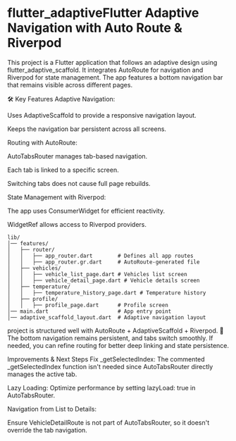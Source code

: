 # flutter_adaptiveFlutter Adaptive Navigation with Auto Route & Riverpod

This project is a Flutter application that follows an adaptive design using flutter_adaptive_scaffold. It integrates AutoRoute for navigation and Riverpod for state management. The app features a bottom navigation bar that remains visible across different pages.


🛠️ Key Features
Adaptive Navigation:

Uses AdaptiveScaffold to provide a responsive navigation layout.

Keeps the navigation bar persistent across all screens.

Routing with AutoRoute:

AutoTabsRouter manages tab-based navigation.

Each tab is linked to a specific screen.

Switching tabs does not cause full page rebuilds.

State Management with Riverpod:

The app uses ConsumerWidget for efficient reactivity.

WidgetRef allows access to Riverpod providers.

```
lib/
│── features/
│   ├── router/
│   │   ├── app_router.dart        # Defines all app routes
│   │   ├── app_router.gr.dart     # AutoRoute-generated file
│   ├── vehicles/
│   │   ├── vehicle_list_page.dart # Vehicles list screen
│   │   ├── vehicle_detail_page.dart # Vehicle details screen
│   ├── temperature/
│   │   ├── temperature_history_page.dart # Temperature history
│   ├── profile/
│   │   ├── profile_page.dart      # Profile screen
│── main.dart                      # App entry point
│── adaptive_scaffold_layout.dart  # Adaptive navigation layout
```

project is structured well with AutoRoute + AdaptiveScaffold + Riverpod. 🚀 The bottom navigation remains persistent, and tabs switch smoothly. If needed, you can refine routing for better deep linking and state persistence.


Improvements & Next Steps
Fix _getSelectedIndex: The commented _getSelectedIndex function isn't needed since AutoTabsRouter directly manages the active tab.

Lazy Loading: Optimize performance by setting lazyLoad: true in AutoTabsRouter.

Navigation from List to Details:

Ensure VehicleDetailRoute is not part of AutoTabsRouter, so it doesn't override the tab navigation.
